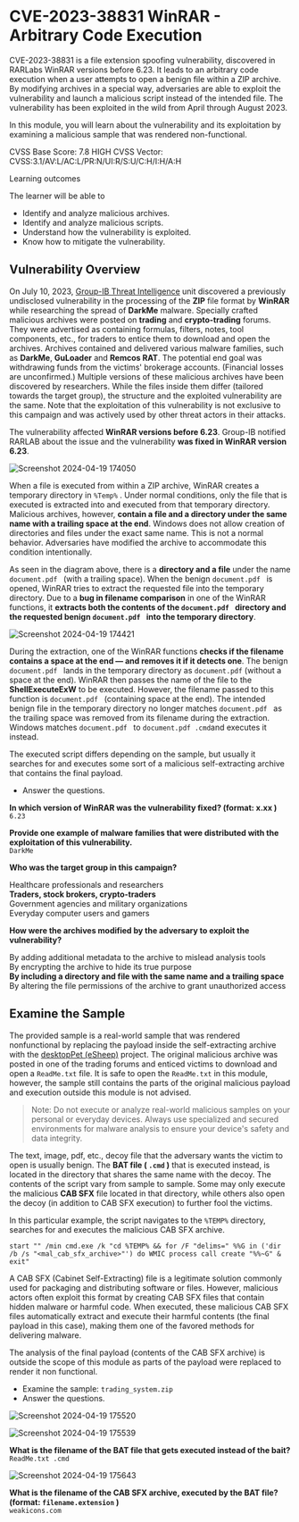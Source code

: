 # CVE-2023-38831 WinRAR - Arbitrary Code Execution

CVE-2023-38831 is a file extension spoofing vulnerability, discovered in RARLabs WinRAR versions before 6.23. It leads to an arbitrary code execution when a user attempts to open a benign file within a ZIP archive. By modifying archives in a special way, adversaries are able to exploit the vulnerability and launch a malicious script instead of the intended file. The vulnerability has been exploited in the wild from April through August 2023.

In this module, you will learn about the vulnerability and its exploitation by examining a malicious sample that was rendered non-functional.

CVSS Base Score: 7.8 HIGH
CVSS Vector: CVSS:3.1/AV:L/AC:L/PR:N/UI:R/S:U/C:H/I:H/A:H

Learning outcomes

The learner will be able to

- Identify and analyze malicious archives.
- Identify and analyze malicious scripts.
- Understand how the vulnerability is exploited.
- Know how to mitigate the vulnerability.

## Vulnerability Overview

On July 10, 2023, [Group-IB Threat Intelligence](https://www.group-ib.com/blog/cve-2023-38831-winrar-zero-day/) unit discovered a previously undisclosed vulnerability in the processing of the **ZIP** file format by **WinRAR** while researching the spread of **DarkMe** malware. Specially crafted malicious archives were posted on **trading** and **crypto-trading** forums. They were advertised as containing formulas, filters, notes, tool components, etc., for traders to entice them to download and open the archives. Archives contained and delivered various malware families, such as **DarkMe**, **GuLoader** and **Remcos RAT**. The potential end goal was withdrawing funds from the victims' brokerage accounts. (Financial losses are unconfirmed.) Multiple versions of these malicious archives have been discovered by researchers. While the files inside them differ (tailored towards the target group), the structure and the exploited vulnerability are the same. Note that the exploitation of this vulnerability is not exclusive to this campaign and was actively used by other threat actors in their attacks.

The vulnerability affected **WinRAR versions before 6.23**. Group-IB notified RARLAB about the issue and the vulnerability **was fixed in WinRAR version 6.23**.

![Screenshot 2024-04-19 174050](https://github.com/acibojbp/RangeForce-Community/assets/164168280/c3010339-6e98-453e-9d8f-c288c09987ae)

When a file is executed from within a ZIP archive, WinRAR creates a temporary directory in `%Temp%` . Under normal conditions, only the file that is executed is extracted into and executed from that temporary directory. Malicious archives, however, **contain a file and a directory under the same name with a trailing space at the end**. Windows does not allow creation of directories and files under the exact same name. This is not a normal behavior. Adversaries have modified the archive to accommodate this condition intentionally.

As seen in the diagram above, there is a **directory and a file** under the name `document.pdf `  (with a trailing space). When the benign `document.pdf `  is opened, WinRAR tries to extract the requested file into the temporary directory. Due to a **bug in filename comparison** in one of the WinRAR functions, it **extracts both the contents of the `document.pdf ` directory and the requested benign `document.pdf ` into the temporary directory**.

![Screenshot 2024-04-19 174421](https://github.com/acibojbp/RangeForce-Community/assets/164168280/bd30919d-42da-450c-b4bc-e1ac9b2cc052)

During the extraction, one of the WinRAR functions **checks if the filename contains a space at the end — and removes it if it detects one**. The benign `document.pdf `  lands in the temporary directory as `document.pdf` (without a space at the end). WinRAR then passes the name of the file to the **ShellExecuteExW** to be executed. However, the filename passed to this function is `document.pdf ` (containing space at the end). The intended benign file in the temporary directory no longer matches `document.pdf ` as the trailing space was removed from its filename during the extraction. Windows matches `document.pdf ` to `document.pdf .cmd`and executes it instead.

The executed script differs depending on the sample, but usually it searches for and executes some sort of a malicious self-extracting archive that contains the final payload.

- Answer the questions.

**In which version of WinRAR was the vulnerability fixed? (format: x.xx )**  
`6.23`

**Provide one example of malware families that were distributed with the exploitation of this vulnerability.**  
`DarkMe`

**Who was the target group in this campaign?**  

Healthcare professionals and researchers  
**Traders, stock brokers, crypto-traders**  
Government agencies and military organizations  
Everyday computer users and gamers  

**How were the archives modified by the adversary to exploit the vulnerability?**  

By adding additional metadata to the archive to mislead analysis tools  
By encrypting the archive to hide its true purpose  
**By including a directory and file with the same name and a trailing space**  
By altering the file permissions of the archive to grant unauthorized access  

## Examine the Sample

The provided sample is a real-world sample that was rendered nonfunctional by replacing the payload inside the self-extracting archive with the [desktopPet (eSheep)](https://github.com/Adrianotiger/desktopPet) project. The original malicious archive was posted in one of the trading forums and enticed victims to download and open a `ReadMe.txt` file. It is safe to open the `ReadMe.txt` in this module, however, the sample still contains the parts of the original malicious payload and execution outside this module is not advised.

> Note: Do not execute or analyze real-world malicious samples on your personal or everyday devices. Always use specialized and secured environments for malware analysis to ensure your device's safety and data integrity.

The text, image, pdf, etc., decoy file that the adversary wants the victim to open is usually benign. The **BAT file ( `.cmd` )** that is executed instead, is located in the directory that shares the same name with the decoy. The contents of the script vary from sample to sample. Some may only execute the malicious **CAB SFX** file located in that directory, while others also open the decoy (in addition to CAB SFX execution) to further fool the victims.

In this particular example, the script navigates to the `%TEMP%` directory, searches for and executes the malicious CAB SFX archive.

```
start "" /min cmd.exe /k "cd %TEMP% && for /F "delims=" %%G in ('dir /b /s "<mal_cab_sfx_archive>"') do WMIC process call create "%%~G" & exit"
```

A CAB SFX (Cabinet Self-Extracting) file is a legitimate solution commonly used for packaging and distributing software or files. However, malicious actors often exploit this format by creating CAB SFX files that contain hidden malware or harmful code. When executed, these malicious CAB SFX files automatically extract and execute their harmful contents (the final payload in this case), making them one of the favored methods for delivering malware.

The analysis of the final payload (contents of the CAB SFX archive) is outside the scope of this module as parts of the payload were replaced to render it non functional.

- Examine the sample: `trading_system.zip`
- Answer the questions.

![Screenshot 2024-04-19 175520](https://github.com/acibojbp/RangeForce-Community/assets/164168280/8fbb1eb5-3cfd-48ff-915d-2ec5248a8286)

![Screenshot 2024-04-19 175539](https://github.com/acibojbp/RangeForce-Community/assets/164168280/1d742ac4-1bae-4c94-bc68-a52010909129)

**What is the filename of the BAT file that gets executed instead of the bait?**  
`ReadMe.txt .cmd`

![Screenshot 2024-04-19 175643](https://github.com/acibojbp/RangeForce-Community/assets/164168280/29bcfbac-b25c-4811-943c-4bb889c62c41)

**What is the filename of the CAB SFX archive, executed by the BAT file? (format: `filename.extension` )**  
`weakicons.com`
